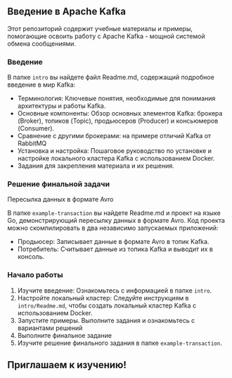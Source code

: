 ## Введение в Apache Kafka

Этот репозиторий содержит учебные материалы и примеры, помогающие освоить работу с Apache Kafka - мощной системой обмена сообщениями.

### Введение

В папке `intro` вы найдете файл Readme.md, содержащий подробное введение в мир Kafka:

* Терминология: Ключевые понятия, необходимые для понимания архитектуры и работы Kafka.
* Основные компоненты: Обзор основных элементов Kafka: брокера (Broker), топиков (Topic), продьюсеров (Producer) и консьюмеров (Consumer).
* Сравнение с другими брокерами: на примере отличий Kafka от RabbitMQ 
* Установка и настройка: Пошаговое руководство по установке и настройке локального кластера Kafka с использованием Docker.
* Задания для закрепления материала и их решения. 

### Решение финальной задачи 

Пересылка данных в формате Avro

В папке `example-transaction` вы найдете Readme.md и проект на языке Go, демонстрирующий пересылку данных в формате Avro. 
Код проекта можно скомпилировать в два независимо запускаемых приложений:

* Продьюсер: Записывает данные в формате Avro в топик Kafka.
* Потребитель: Считывает данные из топика Kafka и выводит их в консоль.

### Начало работы

1. Изучите введение: Ознакомьтесь с информацией в папке `intro`.
2. Настройте локальный кластер: Следуйте инструкциям в `intro/Readme.md`, чтобы создать локальный кластер Kafka с использованием Docker.
3. Запустите примеры. Выполните задания и ознакомьтесь с вариантами решений
4. Выполните финальное задание 
5. Изучите решение финального задания в папке `example-transaction`.

## Приглашаем к изучению!